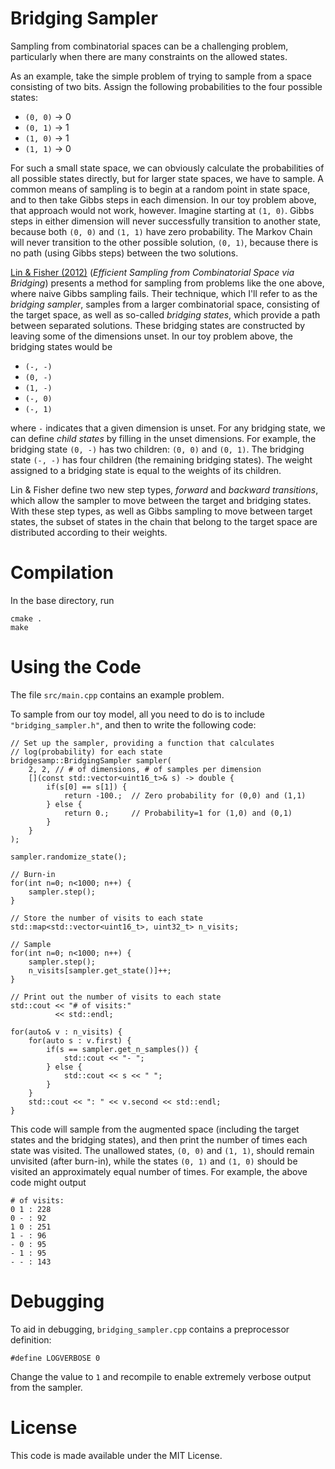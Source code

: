 Bridging Sampler
================

Sampling from combinatorial spaces can be a challenging problem, particularly
when there are many constraints on the allowed states.

As an example, take the simple problem of trying to sample from a space
consisting of two bits. Assign the following probabilities to the four possible
states:

* `(0, 0)` -> 0
* `(0, 1)` -> 1
* `(1, 0)` -> 1
* `(1, 1)` -> 0

For such a small state space, we can obviously calculate the probabilities
of all possible states directly, but for larger state spaces, we have to
sample. A common means of sampling is to begin at a random point in state
space, and to then take Gibbs steps in each dimension. In our toy problem
above, that approach would not work, however. Imagine starting at `(1, 0)`.
Gibbs steps in either dimension will never successfully transition to
another state, because both `(0, 0)` and `(1, 1)` have zero probability.
The Markov Chain will never transition to the other possible solution,
`(0, 1)`, because there is no path (using Gibbs steps) between the two
solutions.

[Lin & Fisher (2012)](http://proceedings.mlr.press/v22/lin12.html)
(*Efficient Sampling from Combinatorial Space via Bridging*) presents a
method for sampling from problems like the one above, where naive
Gibbs sampling fails. Their technique, which I'll refer to as the
*bridging sampler*, samples from a larger combinatorial space, consisting
of the target space, as well as so-called *bridging states*, which
provide a path between separated solutions. These bridging states are
constructed by leaving some of the dimensions unset. In our toy problem
above, the bridging states would be

* `(-, -)`
* `(0, -)`
* `(1, -)`
* `(-, 0)`
* `(-, 1)`

where `-` indicates that a given dimension is unset. For any bridging
state, we can define *child states* by filling in the unset dimensions.
For example, the bridging state `(0, -)` has two children: `(0, 0)` and
`(0, 1)`. The bridging state `(-, -)` has four children (the remaining
bridging states). The weight assigned to a bridging state is equal to the
weights of its children.

Lin & Fisher define two new step types, *forward* and *backward transitions*,
which allow the sampler to move between the target and bridging states.
With these step types, as well as Gibbs sampling to move between target states,
the subset of states in the chain that belong to the target space are
distributed according to their weights.


Compilation
===========

In the base directory, run

    cmake .
    make


Using the Code
==============

The file `src/main.cpp` contains an example problem.

To sample from our toy model, all you need to do is to include
`"bridging_sampler.h"`, and then to write the following code:

    // Set up the sampler, providing a function that calculates
    // log(probability) for each state
    bridgesamp::BridgingSampler sampler(
        2, 2, // # of dimensions, # of samples per dimension
        [](const std::vector<uint16_t>& s) -> double {
            if(s[0] == s[1]) {
                return -100.;  // Zero probability for (0,0) and (1,1)
            } else {
                return 0.;     // Probability=1 for (1,0) and (0,1)
            }
        }
    );
    
    sampler.randomize_state();
    
    // Burn-in
    for(int n=0; n<1000; n++) {
        sampler.step();
    }
    
    // Store the number of visits to each state
    std::map<std::vector<uint16_t>, uint32_t> n_visits;
    
    // Sample
    for(int n=0; n<1000; n++) {
        sampler.step();
        n_visits[sampler.get_state()]++;
    }

    // Print out the number of visits to each state
    std::cout << "# of visits:"
              << std::endl;
    
    for(auto& v : n_visits) {
        for(auto s : v.first) {
            if(s == sampler.get_n_samples()) {
                std::cout << "- ";
            } else {
                std::cout << s << " ";
            }
        }
        std::cout << ": " << v.second << std::endl;
    }

This code will sample from the augmented space (including the target states
and the bridging states), and then print the number of times each state was
visited. The unallowed states, `(0, 0)` and `(1, 1)`, should remain unvisited
(after burn-in), while the states `(0, 1)` and `(1, 0)` should be visited
an approximately equal number of times. For example, the above code might
output

    # of visits:
    0 1 : 228
    0 - : 92
    1 0 : 251
    1 - : 96
    - 0 : 95
    - 1 : 95
    - - : 143


Debugging
=========

To aid in debugging, `bridging_sampler.cpp` contains a preprocessor definition:

    #define LOGVERBOSE 0

Change the value to `1` and recompile to enable extremely verbose output from
the sampler.


License
=======

This code is made available under the MIT License.
